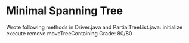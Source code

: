 # Minimal Spanning Tree
Wrote following methods in Driver.java and PartialTreeList.java:
  initialize
  execute
  remove
  moveTreeContaining
Grade: 80/80
